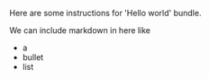 Here are some instructions for 'Hello world' bundle.

We can include markdown in here like
- a 
- bullet
- list